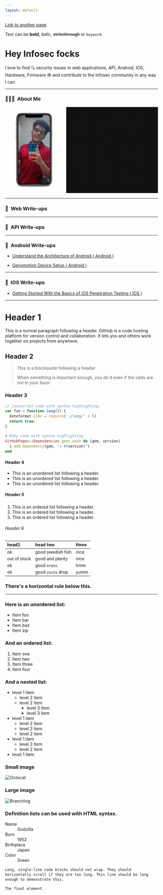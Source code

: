 ```yaml
---
layout: default
---
```


[Link to another page](./another-page.html).

Text can be **bold**, _italic_, ~~strikethrough~~ or `keyword`.

# Hey Infosec focks

 I love to find 🔍 security issues in web applications, API, Android, IOS, Hardware, Firmware 🕸️ and contribute to the infosec community in any way I can.

------------------------------------------------------------------------------------------------------------------------------------------------------------

### 👨🏻‍💻 &nbsp;About Me
![Image 1:](https://raw.githubusercontent.com/hackersden09/My_Blog/main/BlackGreen.gif)

------------------------------------------------------------------------------------------------------------------------------------------------------------

### 📕 &nbsp;Web Write-ups


------------------------------------------------------------------------------------------------------------------------------------------------------------

### 📕 &nbsp;API Write-ups


------------------------------------------------------------------------------------------------------------------------------------------------------------

### 📕 &nbsp;Android Write-ups

* [Understand the Architecture of Android ( Android )](./Understand_the_Architecture_of_Android.html)

* [Genymotion Device Setup ( Android )](./Genymotion_device_setup.html)

------------------------------------------------------------------------------------------------------------------------------------------------------------

### 📕 &nbsp;IOS Write-ups

* [Getting Started With the Basics of iOS Penetration Testing ( IOS )](https://payatu.com/blog/kapil.gurav/ios-penetration-testing)

------------------------------------------------------------------------------------------------------------------------------------------------------------

# Header 1

This is a normal paragraph following a header. GitHub is a code hosting platform for version control and collaboration. It lets you and others work together on projects from anywhere.

## Header 2

> This is a blockquote following a header.
>
> When something is important enough, you do it even if the odds are not in your favor.

### Header 3

```js
// Javascript code with syntax highlighting.
var fun = function lang(l) {
  dateformat.i18n = require('./lang/' + l)
  return true;
}
```

```ruby
# Ruby code with syntax highlighting
GitHubPages::Dependencies.gems.each do |gem, version|
  s.add_dependency(gem, "= #{version}")
end
```

#### Header 4

*   This is an unordered list following a header.
*   This is an unordered list following a header.
*   This is an unordered list following a header.

##### Header 5

1.  This is an ordered list following a header.
2.  This is an ordered list following a header.
3.  This is an ordered list following a header.

###### Header 6

| head1        | head two          | three |
|:-------------|:------------------|:------|
| ok           | good swedish fish | nice  |
| out of stock | good and plenty   | nice  |
| ok           | good `oreos`      | hmm   |
| ok           | good `zoute` drop | yumm  |

### There's a horizontal rule below this.

* * *

### Here is an unordered list:

*   Item foo
*   Item bar
*   Item baz
*   Item zip

### And an ordered list:

1.  Item one
1.  Item two
1.  Item three
1.  Item four

### And a nested list:

- level 1 item
  - level 2 item
  - level 2 item
    - level 3 item
    - level 3 item
- level 1 item
  - level 2 item
  - level 2 item
  - level 2 item
- level 1 item
  - level 2 item
  - level 2 item
- level 1 item

### Small image

![Octocat](https://github.githubassets.com/images/icons/emoji/octocat.png)

### Large image

![Branching](https://guides.github.com/activities/hello-world/branching.png)


### Definition lists can be used with HTML syntax.

<dl>
<dt>Name</dt>
<dd>Godzilla</dd>
<dt>Born</dt>
<dd>1952</dd>
<dt>Birthplace</dt>
<dd>Japan</dd>
<dt>Color</dt>
<dd>Green</dd>
</dl>

```
Long, single-line code blocks should not wrap. They should horizontally scroll if they are too long. This line should be long enough to demonstrate this.
```

```
The final element.
```
